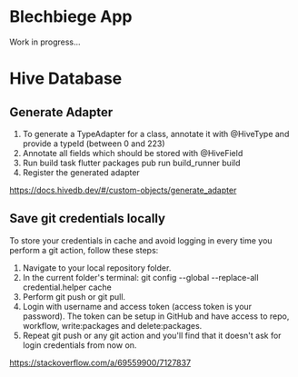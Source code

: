 # Blechbiege App

Work in progress... 


# Hive Database 

## Generate Adapter
1. To generate a TypeAdapter for a class, annotate it with @HiveType and provide a typeId (between 0 and 223)
2. Annotate all fields which should be stored with @HiveField
3. Run build task flutter packages pub run build_runner build
4. Register the generated adapter

https://docs.hivedb.dev/#/custom-objects/generate_adapter

## Save git credentials locally 
To store your credentials in cache and avoid logging in every time you perform a git action, follow these steps:

1. Navigate to your local repository folder.
2. In the current folder's terminal: git config --global --replace-all credential.helper cache
3. Perform git push or git pull.
4. Login with username and access token (access token is your password). The token can be setup in GitHub and have access to repo, workflow, write:packages and delete:packages.
5. Repeat git push or any git action and you'll find that it doesn't ask for login credentials from now on.

https://stackoverflow.com/a/69559900/7127837

